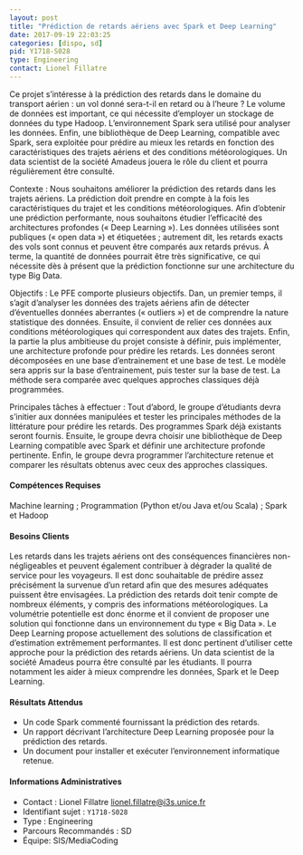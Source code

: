 ```yaml
---
layout: post
title: "Prédiction de retards aériens avec Spark et Deep Learning"
date: 2017-09-19 22:03:25
categories: [dispo, sd]
pid: Y1718-S028
type: Engineering
contact: Lionel Fillatre
---
```

       
Ce projet s’intéresse à la prédiction des retards dans le domaine du transport aérien : un vol donné sera-t-il en retard ou à l’heure ? Le volume de données est important, ce qui nécessite d’employer un stockage de données du type Hadoop. L’environnement Spark sera utilisé pour analyser les données. Enfin, une bibliothèque de Deep Learning, compatible avec Spark, sera exploitée pour prédire au mieux les retards en fonction des caractéristiques des trajets aériens et des conditions météorologiques. Un data scientist de la société Amadeus jouera le rôle du client et pourra régulièrement être consulté.

Contexte :
Nous souhaitons améliorer la prédiction des retards dans les trajets aériens. La prédiction doit prendre en compte à la fois les caractéristiques du trajet et les conditions météorologiques. Afin d’obtenir une prédiction performante, nous souhaitons étudier l’efficacité des architectures profondes (« Deep Learning »). Les données utilisées sont publiques (« open data ») et étiquetées ; autrement dit, les retards exacts des vols sont connus et peuvent être comparés aux retards prévus. À terme, la quantité de données pourrait être très significative, ce qui nécessite dès à présent que la prédiction fonctionne sur une architecture du type Big Data.

Objectifs :
Le PFE comporte plusieurs objectifs. Dan, un premier temps, il s’agit d’analyser les données des trajets aériens afin de détecter d’éventuelles données aberrantes (« outliers ») et de comprendre la nature statistique des données. Ensuite, il convient de relier ces données aux conditions météorologiques qui correspondent aux dates des trajets. Enfin, la partie la plus ambitieuse du projet consiste à définir, puis implémenter, une architecture profonde pour prédire les retards. Les données seront décomposées en une base d’entrainement et une base de test. Le modèle sera appris sur la base d’entrainement, puis tester sur la base de test. La méthode sera comparée avec quelques approches classiques déjà programmées.

Principales tâches à effectuer :
Tout d’abord, le groupe d’étudiants devra s’initier aux données manipulées et tester les principales méthodes de la littérature pour prédire les retards. Des programmes Spark déjà existants seront fournis.
Ensuite, le groupe devra choisir une bibliothèque de Deep Learning compatible avec Spark et définir une architecture profonde pertinente.
Enfin, le groupe devra programmer l’architecture retenue et comparer les résultats obtenus avec ceux des approches classiques.

#### Compétences Requises
Machine learning ; Programmation (Python et/ou Java et/ou Scala) ; Spark et Hadoop


#### Besoins Clients
Les retards dans les trajets aériens ont des conséquences financières non-négligeables et peuvent également contribuer à dégrader la qualité de service pour les voyageurs. Il est donc souhaitable de prédire assez précisément la survenue d’un retard afin que des mesures adéquates puissent être envisagées. 
La prédiction des retards doit tenir compte de nombreux éléments, y compris des informations météorologiques. La volumétrie potentielle est donc énorme et il convient de proposer une solution qui fonctionne dans un environnement du type « Big Data ». Le Deep Learning propose actuellement des solutions de classification et d’estimation extrêmement performantes. Il est donc pertinent d’utiliser cette approche pour la prédiction des retards aériens. Un data scientist de la société Amadeus pourra être consulté par les étudiants. Il pourra notamment les aider à mieux comprendre les données, Spark et le Deep Learning.


#### Résultats Attendus
- Un code Spark commenté fournissant la prédiction des retards.
- Un rapport décrivant l’architecture Deep Learning proposée pour la prédiction des retards.
- Un document pour installer et exécuter l’environnement informatique retenue.

     

#### Informations Administratives
  * Contact : Lionel Fillatre <lionel.fillatre@i3s.unice.fr>
  * Identifiant sujet : `Y1718-S028`
  * Type : Engineering
  * Parcours Recommandés : SD
  * Équipe: SIS/MediaCoding
     